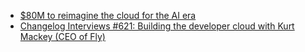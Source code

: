 - [$80M to reimagine the cloud for the AI era](https://render.com/blog/series-c)
- [Changelog Interviews #621: Building the developer cloud with Kurt Mackey (CEO of Fly)](https://changelog.com/podcast/621)